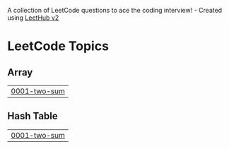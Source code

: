 A collection of LeetCode questions to ace the coding interview! - Created using [LeetHub v2](https://github.com/arunbhardwaj/LeetHub-2.0)
<!---LeetCode Topics Start-->
# LeetCode Topics
## Array
|  |
| ------- |
| [0001-two-sum](https://github.com/OmRakholiya/LeetCode/tree/master/0001-two-sum) |
## Hash Table
|  |
| ------- |
| [0001-two-sum](https://github.com/OmRakholiya/LeetCode/tree/master/0001-two-sum) |
<!---LeetCode Topics End-->